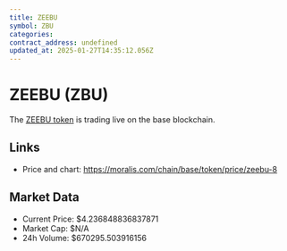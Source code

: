 ```yaml
---
title: ZEEBU
symbol: ZBU
categories: 
contract_address: undefined
updated_at: 2025-01-27T14:35:12.056Z
---
```


# ZEEBU (ZBU)
The [ZEEBU token](https://moralis.com/chain/base/token/price/zeebu-8) is trading live on the base blockchain.

## Links
- Price and chart: https://moralis.com/chain/base/token/price/zeebu-8

## Market Data
- Current Price: $4.236848836837871
- Market Cap: $N/A
- 24h Volume: $670295.503916156
